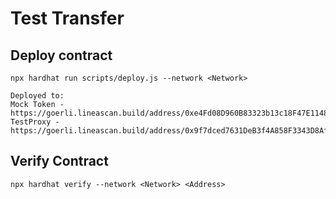 # Test Transfer

## Deploy contract
```
npx hardhat run scripts/deploy.js --network <Network>

Deployed to:
Mock Token - https://goerli.lineascan.build/address/0xe4Fd08D960B83323b13c18F47E1148bF2DC99169
TestProxy - https://goerli.lineascan.build/address/0x9f7dced7631DeB3f4A858F3343D8Af4612F67f84
```

## Verify Contract

```
npx hardhat verify --network <Network> <Address>
```
